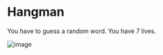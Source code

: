 # Hangman
You have to guess a random word. You have 7 lives.

![image](https://user-images.githubusercontent.com/102534901/164219025-87df1e23-4594-45a8-b9ad-7fb4126de7e9.png)
